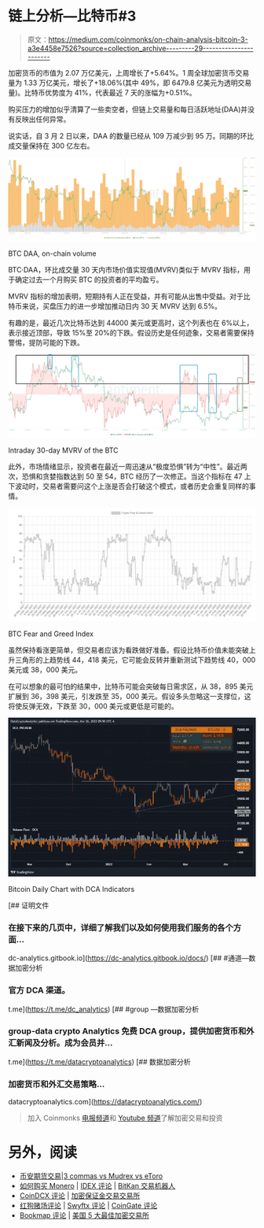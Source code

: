 # 链上分析—比特币#3

> 原文：<https://medium.com/coinmonks/on-chain-analysis-bitcoin-3-a3e4458e7526?source=collection_archive---------29----------------------->

加密货币的市值为 2.07 万亿美元，上周增长了+5.64%。1 周全球加密货币交易量为 1.33 万亿美元，增长了+18.06%(其中 49%，即 6479.8 亿美元为透明交易量)。比特币优势度为 41%，代表最近 7 天的涨幅为+0.51%。

购买压力的增加似乎清算了一些卖空者，但链上交易量和每日活跃地址(DAA)并没有反映出任何异常。

说实话，自 3 月 2 日以来，DAA 的数量已经从 109 万减少到 95 万。同期的环比成交量保持在 300 亿左右。

![](img/243ceb05b955cd8665a4f23dee991d0e.png)

BTC DAA, on-chain volume

BTC·DAA，环比成交量 30 天内市场价值实现值(MVRV)类似于 MVRV 指标，用于确定过去一个月购买 BTC 的投资者的平均盈亏。

MVRV 指标的增加表明，短期持有人正在受益，并有可能从出售中受益。对于比特币来说，买盘压力的进一步增加推动日内 30 天 MVRV 达到 6.5%。

有趣的是，最近几次比特币达到 44000 美元或更高时，这个列表也在 6%以上，表示接近顶部，导致 15%至 20%的下跌。假设历史是任何迹象，交易者需要保持警惕，提防可能的下跌。

![](img/98f3d8bde68b8b844ad77aef3d59720b.png)

Intraday 30-day MVRV of the BTC

此外，市场情绪显示，投资者在最近一周迅速从“极度恐惧”转为“中性”。最近两次，恐惧和贪婪指数达到 50 至 54，BTC 经历了一次修正。当这个指标在 47 上下波动时，交易者需要问这个上涨是否会打破这个模式，或者历史会重复同样的事情。

![](img/cf5c123cf648800ef18eb253ff8419c8.png)

BTC Fear and Greed Index

虽然保持看涨更简单，但交易者应该为看跌做好准备。假设比特币价值未能突破上升三角形的上趋势线 44，418 美元，它可能会反转并重新测试下趋势线 40，000 美元或 38，000 美元。

在可以想象的最可怕的结果中，比特币可能会突破每日需求区，从 38，895 美元扩展到 36，398 美元，引发跌至 35，000 美元。假设多头忽略这一支撑位，这将使反弹无效，下跌至 30，000 美元或更低是可能的。

![](img/74ff21158cff112f3914268e64d7c93c.png)

Bitcoin Daily Chart with DCA Indicators

[](https://dc-analytics.gitbook.io/docs/) [## 证明文件

### 在接下来的几页中，详细了解我们以及如何使用我们服务的各个方面…

dc-analytics.gitbook.io](https://dc-analytics.gitbook.io/docs/) [](https://t.me/dc_analytics) [## #通道—数据加密分析

### 官方 DCA 渠道。

t.me](https://t.me/dc_analytics) [](https://t.me/datacryptoanalytics) [## #group —数据加密分析

### group-data crypto Analytics 免费 DCA group，提供加密货币和外汇新闻及分析。成为会员并…

t.me](https://t.me/datacryptoanalytics) [](https://datacryptoanalytics.com/) [## 数据加密分析

### 加密货币和外汇交易策略…

datacryptoanalytics.com](https://datacryptoanalytics.com/) 

> 加入 Coinmonks [电报频道](https://t.me/coincodecap)和 [Youtube 频道](https://www.youtube.com/c/coinmonks/videos)了解加密交易和投资

# 另外，阅读

*   [币安期货交易](https://coincodecap.com/binance-futures-trading)|[3 commas vs Mudrex vs eToro](https://coincodecap.com/mudrex-3commas-etoro)
*   [如何购买 Monero](https://coincodecap.com/buy-monero) | [IDEX 评论](https://coincodecap.com/idex-review) | [BitKan 交易机器人](https://coincodecap.com/bitkan-trading-bot)
*   [CoinDCX 评论](/coinmonks/coindcx-review-8444db3621a2) | [加密保证金交易交易所](https://coincodecap.com/crypto-margin-trading-exchanges)
*   [红狗赌场评论](https://coincodecap.com/red-dog-casino-review) | [Swyftx 评论](https://coincodecap.com/swyftx-review) | [CoinGate 评论](https://coincodecap.com/coingate-review)
*   [Bookmap 评论](https://coincodecap.com/bookmap-review-2021-best-trading-software) | [美国 5 大最佳加密交易所](https://coincodecap.com/crypto-exchange-usa)